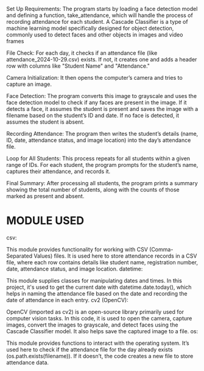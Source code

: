 Set Up Requirements: The program starts by loading a face detection model and defining a function, take_attendance, which will handle the process of recording attendance for each student.
A Cascade Classifier is a type of machine learning model specifically designed for object detection, commonly used to detect faces and other objects in images and video frames

File Check: For each day, it checks if an attendance file (like attendance_2024-10-29.csv) exists. If not, it creates one and adds a header row with columns like "Student Name" and "Attendance."

Camera Initialization: It then opens the computer’s camera and tries to capture an image.

Face Detection: The program converts this image to grayscale and uses the face detection model to check if any faces are present in the image. If it detects a face, it assumes the student is present and saves the image with a filename based on the student’s ID and date. If no face is detected, it assumes the student is absent.

Recording Attendance: The program then writes the student’s details (name, ID, date, attendance status, and image location) into the day’s attendance file.

Loop for All Students: This process repeats for all students within a given range of IDs. For each student, the program prompts for the student’s name, captures their attendance, and records it.

Final Summary: After processing all students, the program prints a summary showing the total number of students, along with the counts of those marked as present and absent.

# MODULE USED

csv:

This module provides functionality for working with CSV (Comma-Separated Values) files.
It is used here to store attendance records in a CSV file, where each row contains details like student name, registration number, date, attendance status, and image location.
datetime:

This module supplies classes for manipulating dates and times.
In this project, it's used to get the current date with datetime.date.today(), which helps in naming the attendance file based on the date and recording the date of attendance in each entry.
cv2 (OpenCV):

OpenCV (imported as cv2) is an open-source library primarily used for computer vision tasks.
In this code, it is used to open the camera, capture images, convert the images to grayscale, and detect faces using the Cascade Classifier model. It also helps save the captured image to a file.
os:

This module provides functions to interact with the operating system.
It’s used here to check if the attendance file for the day already exists (os.path.exists(filename)). If it doesn’t, the code creates a new file to store attendance data.
